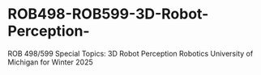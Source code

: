 # ROB498-ROB599-3D-Robot-Perception-
ROB 498/599 Special Topics: 3D Robot Perception  Robotics  University of Michigan for Winter 2025
